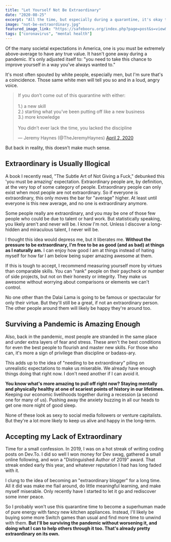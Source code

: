 ```yaml
---
title: "Let Yourself Not Be Extraordinary"
date: "2020-08-25"
excerpt: "All the time, but especially during a quarantine, it's okay to not be super amazing awesome."
image: "not-be-extraordinary.jpg"
featured_image_link: "https://safebooru.org/index.php?page=post&s=view&id=1493704"
tags: ["coronavirus", "mental health"]
---
```


Of the many societal expectations in America, one is you must be extremely above-average to have any true value. It hasn't gone away during a pandemic. It's only adjusted itself to: "you need to take this chance to improve yourself in a way you've always wanted to."

It's most often spouted by white people, especially men, but I'm sure that's a coincidence. Those same white men will tell you so and in a loud, angry voice.

<blockquote class="twitter-tweet"><p lang="en" dir="ltr">If you don’t come out of this quarantine with either:<br><br>1.) a new skill<br>2.) starting what you’ve been putting off like a new business<br>3.) more knowledge <br><br>You didn’t ever lack the time, you lacked the discipline</p>&mdash; Jeremy Haynes (@TheJeremyHaynes) <a href="https://twitter.com/TheJeremyHaynes/status/1245767684484202496?ref_src=twsrc%5Etfw">April 2, 2020</a></blockquote>

But back in reality, this doesn't make much sense.

## Extraordinary is Usually Illogical

A book I recently read, "The Subtle Art of Not Giving a Fuck," debunked this 'you must be amazing' expectation. Extraordinary people are, by definition, at the very top of some category of people. Extraordinary people can only exist when most people are not extraordinary. So if everyone is extraordinary, this only moves the bar for "average" higher. At least until everyone is this new average, and no one is extraordinary anymore.

Some people really are extraordinary, and you may be one of those few people who could be due to talent or hard work. But statistically speaking, you likely aren't and never will be. I know I'm not. Unless I discover a long-hidden and miraculous talent, I never will be.

I thought this idea would depress me, but it liberates me. **Without the pressure to be extraordinary, I'm free to be as good (and as bad) at things as I naturally am.** I can enjoy how good I am at things instead of hating myself for how far I am below being super amazing awesome at them.

If this is tough to accept, I recommend measuring yourself more by virtues than comparable skills. You can "rank" people on their paycheck or number of side projects, but not on their honesty or integrity. They make us awesome without worrying about comparisons or elements we can't control.

No one other than the Dalai Lama is going to be famous or spectacular for only their virtue. But they'll still be a great, if not an extraordinary person. The other people around them will likely be happy they're around too.

## Surviving a Pandemic is Amazing Enough

Also, back in the pandemic, most people are stranded in the same place and under extra layers of fear and stress. These aren't the best conditions for even the best people to flourish and master new skills. For those who can, it's more a sign of privilege than discipline or badass-ary.

This adds up to the idea of "needing to be extraordinary" piling on unrealistic expectations to make us miserable. We already have enough things doing that right now. I don't need another if I can avoid it.

**You know what's more amazing to pull off right now? Staying mentally and physically healthy at one of scariest points of history in our lifetimes.** Keeping our economic livelihoods together during a recession (a second one for many of us). Pushing away the anxiety buzzing in all our heads to get one more night of good sleep.

None of these look as sexy to social media followers or venture capitalists. But they're a lot more likely to keep us alive and happy in the long-term.

## Accepting my Lack of Extraordinary

Time for a small confession. In 2019, I was on a hot streak of writing coding posts on Dev.To. I did so well I won money for Dev swag, gathered a small online following, and won a "Distinguished Author of 2019" award. That streak ended early this year, and whatever reputation I had has long faded with it.

I clung to the idea of becoming an "extraordinary blogger" for a long time. All it did was make me flail around, do little meaningful learning, and make myself miserable. Only recently have I started to let it go and rediscover some inner peace.

So I probably won't use this quarantine time to become a superhuman made of pure energy with fancy new kitchen appliances. Instead, I'll likely be buying some more Switch games than usual and find more time to unwind with them. **But I'll be surviving the pandemic without worsening it, and doing what I can to help others through it too. That's already pretty extraordinary on its own.**
